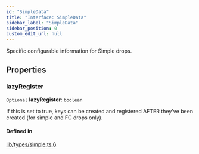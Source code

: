 ```yaml
---
id: "SimpleData"
title: "Interface: SimpleData"
sidebar_label: "SimpleData"
sidebar_position: 0
custom_edit_url: null
---
```


Specific configurable information for Simple drops.

## Properties

### lazyRegister

 `Optional` **lazyRegister**: `boolean`

If this is set to true, keys can be created and registered AFTER they've been created (for simple and FC drops only).

#### Defined in

[lib/types/simple.ts:6](https://github.com/keypom/keypom-js/blob/53ee056a4/packages/core/src/lib/types/simple.ts#L6)
